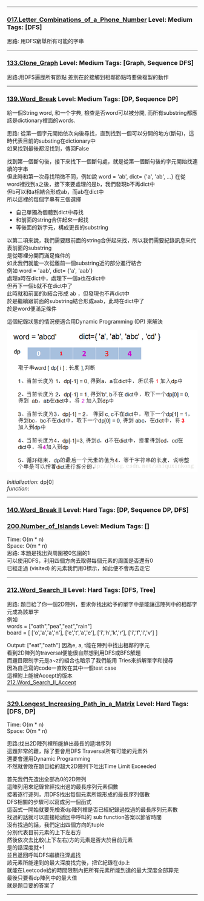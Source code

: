   
  
  
***
  
### [017.Letter_Combinations_of_a_Phone_Number](../SourceCode/Python/017.Letter_Combinations_of_a_Phone_Number.py) Level: Medium Tags: [DFS]
   
思路: 用DFS窮舉所有可能的字串
  
***
  
  
### [133.Clone_Graph](../SourceCode/Python/133.Clone_Graph.py) Level: Medium Tags: [Graph, Sequence DFS]
  
思路:用DFS遍歷所有節點
差別在於接觸到相鄰節點時要做複製的動作
  
  

***

### [139.Word_Break](../SourceCode/Python/139.Word_Break.py) Level: Medium Tags: [DP, Sequence DP]

給一個String word, 和一个字典, 檢查是否word可以被分開, 而所有substring都應該是dictionary裡面的words.  
  
思路: 從第一個字元開始依次向後尋找，直到找到一個可以分開的地方(斷句)，這時代表目前的substing在dictionary中  
如果找到最後都沒找到，傳回False  
  
找到第一個斷句後，接下來找下一個斷句處，就是從第一個斷句後的字元開始找連續的字串  
但此時和第一次尋找稍微不同，例如說 word = 'ab', dict= {'a', 'ab', ...}
在從word裡找到a之後，接下來要處理的是b，我們發現b不再dict中  
但b可以和a相結合形成ab，而ab在dict中  
所以這裡的每個字串有三個選擇  

+ 自己單獨為個體到dict中尋找
+ 和前面的string合併起來一起找
+ 等後面的新字元，構成更長的substring  

以第二項來說，我們需要跟前面的string合併起來找，所以我們需要紀錄訊息來代表前面的substring  
是從哪裡分開而滿足條件的  
如此我們就能一次從離前一個substring近的部分進行結合  
例如 word = 'aab', dict= {'a', 'aab'}  
處理a時在dict中，處理下一個a也在dict中  
但再下一個b就不在dict中了  
此時就和前面的b結合形成 ab ，但發現也不再dict中  
於是繼續跟前面的substring結合形成aab，此時在dict中了  
於是word便滿足條件

這個紀錄狀態的情況便適合用Dynamic Programming (DP) 來解決

![Alt text](Res/dp.png)


_Initialization_: dp\[0]  
_function_: 
***
  
  
### [140.Word_Break II](../SourceCode/Python/140.Word_Break_II.py) Level: Hard Tags: [DP, Sequence DP, DFS]
  
  
### [200.Number_of_Islands](../SourceCode/Python/200.Number_of_Islands.py) Level: Medium Tags: []
  
Time:  O(m * n)  
Space: O(m * n)  
思路: 本題是找出與周圍被0包圍的1  
可以使用DFS，利用四個方向去取得每個元素的周圍是否還有0  
已經走過 (visited) 的元素我們用0標示，如此便不會再去走它
  
  
***
 
### [212.Word_Search_II](../../SourceCode/Python/212.Word_Search_II.py) Level: Hard Tags: [DFS, Tree]
  
思路: 題目給了你一個2D陣列，要求你找出給予的單字中是能讓這陣列中的相鄰字元成為該單字  
例如  
words = ["oath","pea","eat","rain"]  
board =
[
  ['o','a','a','n'],
  ['e','t','a','e'],
  ['i','h','k','r'],
  ['i','f','l','v']
]

Output: ["eat","oath"]
因為e, a, t能在陣列中找出相鄰的字元    
看到2D陣列的traversal便能很自然想到用DFS或BFS解題  
而題目限制字元是a~z的組合也暗示了我們能用 Tries來拆解單字和搜尋  
因為自己寫的code一直敗在其中一個test case  
這裡附上能被Accept的版本  
[212.Word_Search_II_Accept](../../SourceCode/Python/212.Word_Search_II_Accept.py)

***
  
### [329.Longest_Increasing_Path_in_a_Matrix](../../SourceCode/Python/329.Longest_Increasing_Path_in_a_Matrix.py) Level: Hard Tags: [DFS, DP]
  
Time:  O(m * n)  
Space: O(m * n)  

思路:找出2D陣列裡所能排出最長的遞增序列  
這題非常的難，除了要會用DFS Traversal所有可能的元素外  
還要會運用Dynamic Programming  
不然就會敗在題目給的超大2D陣列下吐出Time Limit Exceeded  
  
首先我們先造出全部為0的2D陣列  
這陣列用來記錄曾經找出過的最長序列元素個數  
接著逐行逐列，用DFS找出每個元素所能形成的最長序列個數  
DFS相關的步驟可以寫成另一個函式  
這函式一開始就要先檢查dp陣列裡是否已經紀錄過找過的最長序列元素數  
找過的話就可以直接給遞回中呼叫的 sub function答案以節省時間  
沒有找過的話，我們定出四個方向的tuple  
分別代表目前元素的上下左右方  
然後依次去比較(上下左右)方的元素是否大於目前元素  
是的話深度就+1  
並且遞回呼叫DFS繼續往深處找  
該元素所能達到的最大深度找完後，把它紀錄在dp上  
就能在Leetcode給的時間限制內把所有元素所能到達的最大深度全部算完  
最後只要看dp陣列中的最大值  
就是題目要的答案了  
  
  
***

